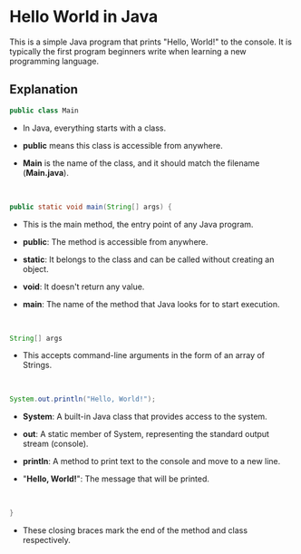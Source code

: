 # Hello World in Java

This is a simple Java program that prints "Hello, World!" to the console. It is typically the first program beginners write when learning a new programming language.

## Explanation

```java
public class Main
```
- In Java, everything starts with a class.

- **public** means this class is accessible from anywhere.

- **Main** is the name of the class, and it should match the filename (**Main.java**).
<br>


```java
public static void main(String[] args) {
```
- This is the main method, the entry point of any Java program.

- **public**: The method is accessible from anywhere.

- **static**: It belongs to the class and can be called without creating an object.

- **void**: It doesn't return any value.

- **main**: The name of the method that Java looks for to start execution.
<br>


```java
String[] args
```
- This accepts command-line arguments in the form of an array of Strings.
<br>


```java
System.out.println("Hello, World!");
```

- **System**: A built-in Java class that provides access to the system.

- **out**: A static member of System, representing the standard output stream (console).

- **println**: A method to print text to the console and move to a new line.

- "**Hello, World!**": The message that will be printed.
<br>


```java
}
```
- These closing braces mark the end of the method and class respectively.



